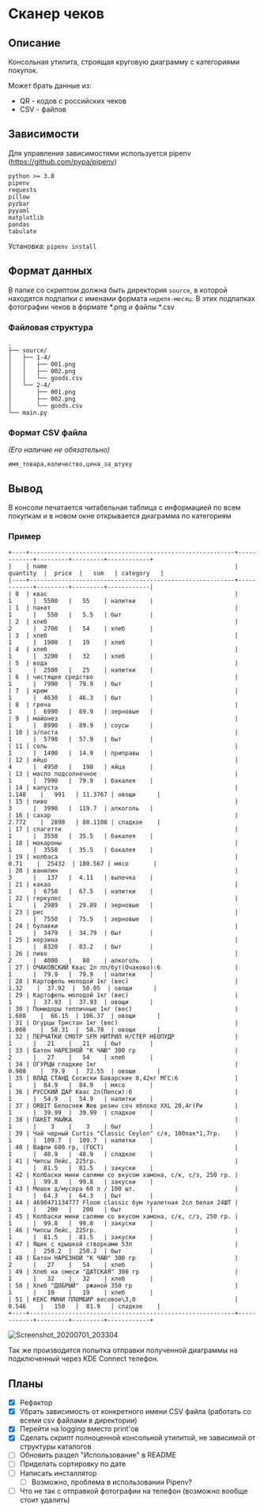 # Сканер чеков

## Описание

Консольная утилита, строящая круговую диаграмму с категориями покупок.

Может брать данные из:

* QR - кодов с российских чеков
* CSV - файлов

## Зависимости

Для управления зависимостями используется pipenv (https://github.com/pypa/pipenv)

```
python >= 3.8
pipenv
requests
pillow
pyzbar
pyyaml
matplotlib
pandas
tabulate
```

Установка: `pipenv install`

## Формат данных

В папке со скриптом должна быть директория `source`, в которой находятся подпапки с именами формата `неделя-месяц`. В этих подпапках фотографии чеков в формате *.png и файлы *.csv

### Файловая структура

```
.
├── source/
│   ├── 1-4/
│   │   ├── 001.png
│   │   ├── 002.png
│   │   └── goods.csv
│   └── 2-4/
│       ├── 001.png
│       ├── 002.png
│       └── goods.csv  
└── main.py
```

### Формат CSV файла

*(Его наличие не обязательно)*

```csv
имя_товара,количество,цена_за_штуку
```

## Вывод

В консоли печатается читабельная таблица с информацией по всем покупкам и в новом окне открывается диаграмма по категориям

### Пример

```
+----+----------------------------------------------------------+------------+---------+---------+------------+
|    | name                                                     |  quantity  |  price  |   sum   | category   |
|----+----------------------------------------------------------+------------+---------+---------+------------|
| 0  | квас                                                     |     1      |  5500   |   55    | напитки    |
| 1  | пакет                                                    |     1      |   550   |   5.5   | быт        |
| 2  | хлеб                                                     |     2      |  2700   |   54    | хлеб       |
| 3  | хлеб                                                     |     1      |  1900   |   19    | хлеб       |
| 4  | хлеб                                                     |     1      |  3200   |   32    | хлеб       |
| 5  | вода                                                     |     1      |  2500   |   25    | напитки    |
| 6  | чистящее средство                                        |     1      |  7990   |  79.9   | быт        |
| 7  | крем                                                     |     1      |  4630   |  46.3   | быт        |
| 8  | греча                                                    |     1      |  6990   |  69.9   | зерновые   |
| 9  | майонез                                                  |     1      |  8990   |  89.9   | соусы      |
| 10 | з/паста                                                  |     1      |  5790   |  57.9   | быт        |
| 11 | соль                                                     |     1      |  1490   |  14.9   | приправы   |
| 12 | яйцо                                                     |     4      |  4950   |   198   | яйца       |
| 13 | масло подсолнечное                                       |     1      |  7990   |  79.9   | бакалея    |
| 14 | капуста                                                  |   1.148    |   991   | 11.3767 | овощи      |
| 15 | пиво                                                     |     3      |  3990   |  119.7  | алкоголь   |
| 16 | сахар                                                    |   2.772    |  2890   | 80.1108 | сладкое    |
| 17 | спагетти                                                 |     1      |  3550   |  35.5   | бакалея    |
| 18 | макароны                                                 |     1      |  3550   |  35.5   | бакалея    |
| 19 | колбаса                                                  |    0.71    |  25432  | 180.567 | мясо       |
| 20 | ванилин                                                  |     3      |   137   |  4.11   | выпечка    |
| 21 | какао                                                    |     1      |  6750   |  67.5   | напитки    |
| 22 | геркулес                                                 |     1      |  2989   |  29.89  | зерновые   |
| 23 | рис                                                      |     1      |  7550   |  75.5   | зерновые   |
| 24 | булавки                                                  |     1      |  3479   |  34.79  | быт        |
| 25 | корзина                                                  |     1      |  8320   |  83.2   | быт        |
| 26 | пиво                                                     |     2      |  4000   |   80    | алкоголь   |
| 27 | ОЧАКОВСКИЙ Квас 2л пл/бут(Очаково):6                     |     1      |  79.9   |  79.9   | напитки    |
| 28 | Картофель молодой 1кг (вес)                              |    1.32    |  37.92  |  50.05  | овощи      |
| 29 | Картофель молодой 1кг (вес)                              |     1      |  37.93  |  37.93  | овощи      |
| 30 | Помидоры тепличные 1кг (вес)                             |   1.608    |  66.15  | 106.37  | овощи      |
| 31 | Огурцы Тристан 1кг (вес)                                 |   1.008    |  58.31  |  58.78  | овощи      |
| 32 | ПЕРЧАТКИ СМОТР SFM НИТРИЛ Н/СТЕР НЕОПУДР                 |     1      |   21    |   21    | быт        |
| 33 | Батон НАРЕЗНОЙ "К ЧАЮ" 300 гр                            |     2      |   27    |   54    | хлеб       |
| 34 | ОГУРЦЫ гладкие 1кг                                       |   0.908    |  79.9   |  72.55  | овощи      |
| 35 | ВЛАД СТАНД Сосиски Баварские 0,42кг МГС:6                |     1      |  84.9   |  84.9   | мясо       |
| 36 | РУССКИЙ ДАР Квас 2л(Пепси):6                             |     1      |  54.9   |  54.9   | напитки    |
| 37 | ORBIT Белоснеж Жев резин соч яблоко XXL 20,4г(Ри         |     1      |  39.99  |  39.99  | сладкое    |
| 38 | ПАКЕТ МАЙКА                                              |     1      |    3    |    3    | быт        |
| 39 | Чай черный Curtis "Classic Ceylon" с/я, 100пак*1,7гр.    |     1      |  109.7  |  109.7  | напитки    |
| 40 | Вафли 600 гр, (ГОСТ)                                     |     1      |  48.9   |  48.9   | сладкое    |
| 41 | Чипсы Лейс, 225гр.                                       |     1      |  81.5   |  81.5   | закуски    |
| 42 | Колбаски мини салями со вкусом хамона, с/к, с/з, 250 гр. |     1      |  99.8   |  99.8   | закуски    |
| 43 | Мешок д/мусора 60 л / 100 шт.                            |     1      |  64.3   |  64.3   | быт        |
| 44 | 4690471134777 Floom classic бум туалетная 2сл белая 24ШТ |     1      |   200   |   200   | быт        |
| 45 | Колбаски мини салями со вкусом хамона, с/к, с/з, 250 гр. |     1      |  99.8   |  99.8   | закуски    |
| 46 | Чипсы Лейс, 225гр.                                       |     1      |  81.5   |  81.5   | закуски    |
| 47 | Ящик с крышкой створками 53л                             |     1      |  250.2  |  250.2  | быт        |
| 48 | Батон НАРЕЗНОЙ "К ЧАЮ" 300 гр                            |     2      |   27    |   54    | хлеб       |
| 49 | Хлеб на смеси "ДАТСКАЯ" 300 гр                           |     1      |   32    |   32    | хлеб       |
| 50 | Хлеб "ДОБРЫЙ"  ржаной 350 гр                             |     1      |   19    |   19    | хлеб       |
| 51 | КЕКС МИНИ ПЛОМБИР весовое\3,0                            |   0.546    |   150   |  81.9   | сладкое    |
+----+----------------------------------------------------------+------------+---------+---------+------------+
```

![Screenshot_20200701_203304](https://user-images.githubusercontent.com/51821039/86274528-7ba69200-bbda-11ea-85ff-177e11c7c0db.png)


Так же производится попытка отправки полученной диаграммы на подключенный через KDE Connect телефон.

## Планы

- [x] Рефактор
- [x] Убрать зависимость от конкретного имени CSV файла (работать со всеми csv файлами в директории)
- [x] Перейти на logging вместо print'ов 
- [x] Сделать скрипт полноценной консольной утилитой, не зависимой от структуры каталогов
- [ ] Обновить раздел "Использование" в README
- [ ] Приделать сортировку по дате
- [ ] Написать инсталлятор
    - [ ] Возможно, проблема в использовании Pipenv?
- [ ] Что не так с отправкой фотографии на телефон (возможно вообще стоит удалить)
